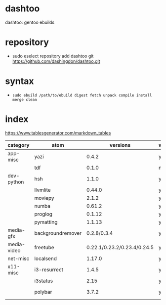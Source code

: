# dashtoo


dashtoo: gentoo ebuilds

# repository

  - sudo eselect repository add dashtoo git https://github.com/dashingdon/dashtoo.git

# syntax

  - `sudo ebuild /path/to/ebuild digest fetch unpack compile install merge clean`


# index
https://www.tablesgenerator.com/markdown_tables

| category    | atom              | versions                    | working | latest                                      |
|-------------|-------------------|-----------------------------|---------|---------------------------------------------|
| app-misc    | yazi              | 0.4.2                       | yes     |                                             |
|             | tdf               | 0.1.0                       | no      |                                             |
| dev-python  | hsh               | 1.1.0                       | yes     |                                             |
|             | llvmlite          | 0.44.0                      | yes     | requires llvm:15                            |
|             | moviepy           | 2.1.2                       | yes     |                                             |
|             | numba             | 0.61.2                      | yes     | python 3.13                                 |
|             | proglog           | 0.1.12                      | yes     |                                             |
|             | pymatting         | 1.1.13                      | yes     | python 3.13                                 |
| media-gfx   | backgroundremover | 0.2.8/0.3.4                 | yes     | install python modules manually             |
| media-video | freetube          | 0.22.1/0.23.2/0.23.4/0.24.5 | yes     |                                             |
| net-misc    | localsend         | 1.17.0                      | yes     | AppImage based                              |
| x11-misc    | i3-resurrect      | 1.4.5                       | yes     | python 3.13                                 |
|             | i3status          | 2.15                        | yes     |                                             |
|             | polybar           | 3.7.2                       | yes     | with patch (https://bugs.gentoo.org/953553) |